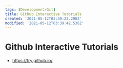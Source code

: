 ```yaml
---
tags: [Development/Git]
title: Github Interactive Tutorials
created: '2021-05-12T03:39:23.298Z'
modified: '2021-05-12T03:39:42.536Z'
---
```


# Github Interactive Tutorials

* https://try.github.io/

